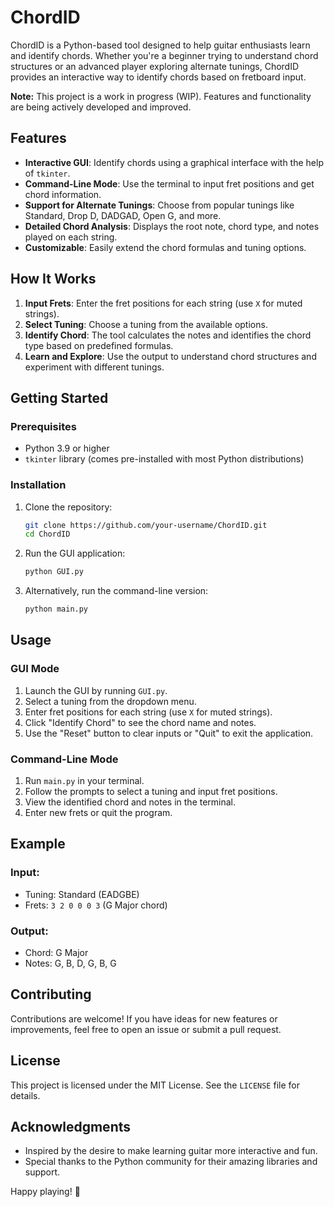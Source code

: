 # ChordID

ChordID is a Python-based tool designed to help guitar enthusiasts learn and identify chords. Whether you're a beginner trying to understand chord structures or an advanced player exploring alternate tunings, ChordID provides an interactive way to identify chords based on fretboard input.

**Note:** This project is a work in progress (WIP). Features and functionality are being actively developed and improved.

## Features

- **Interactive GUI**: Identify chords using a graphical interface with the help of `tkinter`.
- **Command-Line Mode**: Use the terminal to input fret positions and get chord information.
- **Support for Alternate Tunings**: Choose from popular tunings like Standard, Drop D, DADGAD, Open G, and more.
- **Detailed Chord Analysis**: Displays the root note, chord type, and notes played on each string.
- **Customizable**: Easily extend the chord formulas and tuning options.

## How It Works

1. **Input Frets**: Enter the fret positions for each string (use `X` for muted strings).
2. **Select Tuning**: Choose a tuning from the available options.
3. **Identify Chord**: The tool calculates the notes and identifies the chord type based on predefined formulas.
4. **Learn and Explore**: Use the output to understand chord structures and experiment with different tunings.

## Getting Started

### Prerequisites

- Python 3.9 or higher
- `tkinter` library (comes pre-installed with most Python distributions)

### Installation

1. Clone the repository:
   ```bash
   git clone https://github.com/your-username/ChordID.git
   cd ChordID
   ```

2. Run the GUI application:
   ```bash
   python GUI.py
   ```

3. Alternatively, run the command-line version:
   ```bash
   python main.py
   ```

## Usage

### GUI Mode

1. Launch the GUI by running `GUI.py`.
2. Select a tuning from the dropdown menu.
3. Enter fret positions for each string (use `X` for muted strings).
4. Click "Identify Chord" to see the chord name and notes.
5. Use the "Reset" button to clear inputs or "Quit" to exit the application.

### Command-Line Mode

1. Run `main.py` in your terminal.
2. Follow the prompts to select a tuning and input fret positions.
3. View the identified chord and notes in the terminal.
4. Enter new frets or quit the program.

## Example

### Input:
- Tuning: Standard (EADGBE)
- Frets: `3 2 0 0 0 3` (G Major chord)

### Output:
- Chord: G Major
- Notes: G, B, D, G, B, G

## Contributing

Contributions are welcome! If you have ideas for new features or improvements, feel free to open an issue or submit a pull request.

## License

This project is licensed under the MIT License. See the `LICENSE` file for details.

## Acknowledgments

- Inspired by the desire to make learning guitar more interactive and fun.
- Special thanks to the Python community for their amazing libraries and support.

Happy playing! 🎸